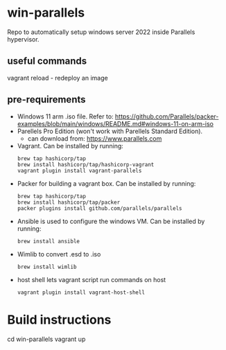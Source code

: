 # win-parallels
Repo to automatically setup windows server 2022 inside Parallels hypervisor.

## useful commands
vagrant reload - redeploy an image

## pre-requirements
- Windows 11 arm .iso file. Refer to: https://github.com/Parallels/packer-examples/blob/main/windows/README.md#windows-11-on-arm-iso
- Parellels Pro Edition (won't work with Parellels Standard Edition). 
    - can download from: https://www.parallels.com
- Vagrant. Can be installed by running:
    ```
    brew tap hashicorp/tap
    brew install hashicorp/tap/hashicorp-vagrant
    vagrant plugin install vagrant-parallels
    ```
- Packer for building a vagrant box. Can be installed by running:
    ```
    brew tap hashicorp/tap
    brew install hashicorp/tap/packer
    packer plugins install github.com/parallels/parallels
    ```
- Ansible is used to configure the windows VM. Can be installed by running:
   ```
   brew install ansible
   ```
- Wimlib to convert .esd to .iso
   ```
   brew install wimlib
   ```
- host shell lets vagrant script run commands on host
   ```
   vagrant plugin install vagrant-host-shell
   ```
# Build instructions
cd win-parallels
vagrant up

